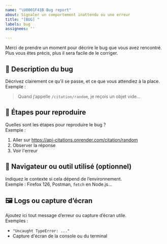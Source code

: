 ```yaml
---
name: "\U0001F41B Bug report"
about: Signaler un comportement inattendu ou une erreur
title: "[BUG] "
labels: bug
assignees: ''

---
```


Merci de prendre un moment pour décrire le bug que vous avez rencontré. Plus vous êtes précis, plus il sera facile de le corriger.

## 📝 Description du bug

Décrivez clairement ce qu’il se passe, et ce que vous attendiez à la place.  
Exemple :  
> Quand j’appelle `/citation/random`, je reçois un objet vide...

## 🔁 Étapes pour reproduire

Quelles sont les étapes pour reproduire le bug ?  
Exemple :
1. Aller sur https://api-citations.onrender.com/citation/random
2. Observer la réponse
3. Voir l'erreur

## 🧭 Navigateur ou outil utilisé (optionnel)

Indiquez le contexte si cela dépend de l’environnement.  
Exemple : Firefox 126, Postman, `fetch` en Node.js…

## 🖼️ Logs ou capture d’écran

Ajoutez ici tout message d’erreur ou capture d’écran utile.  
Exemples :
- `"Uncaught TypeError: ..."`
- Capture d'écran de la console ou du terminal
